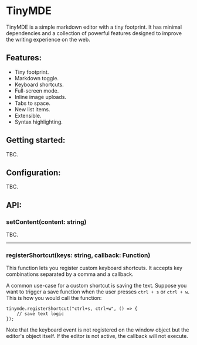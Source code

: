 # TinyMDE
TinyMDE is a simple markdown editor with a tiny footprint. It has minimal dependencies and a collection of powerful features designed to improve the writing experience on the web.

## Features:

* Tiny footprint.
* Markdown toggle.
* Keyboard shortcuts.
* Full-screen mode.
* Inline image uploads.
* Tabs to space.
* New list items.
* Extensible.
* Syntax highlighting.

## Getting started:

TBC.

## Configuration:

TBC.

## API:

### setContent(content: string)

TBC.

- - -

### registerShortcut(keys: string, callback: Function)

This function lets you register custom keyboard shortcuts. It accepts key combinations separated by a comma and a callback.

A common use-case for a custom shortcut is saving the text. Suppose you want to trigger a save function when the user presses `ctrl + s` or `ctrl + w`. This is how you would call the function:
```
tinymde.registerShortcut("ctrl+s, ctrl+w", () => {
    // save text logic
});
```
Note that the keyboard event is not registered on the window object but the editor's object itself. If the editor is not active, the callback will not execute.

